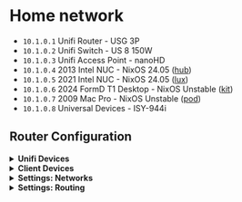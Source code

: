 # Home network

- `10.1.0.1` Unifi Router - USG 3P
- `10.1.0.2` Unifi Switch - US 8 150W
- `10.1.0.3` Unifi Access Point - nanoHD
- `10.1.0.4` 2013 Intel NUC - NixOS 24.05 ([hub](https://github.com/suderman/nixos/tree/main/configurations/hub))
- `10.1.0.5` 2021 Intel NUC - NixOS 24.05 ([lux](https://github.com/suderman/nixos/tree/main/configurations/lux))
- `10.1.0.6` 2024 FormD T1 Desktop - NixOS Unstable ([kit](https://github.com/suderman/nixos/tree/main/configurations/kit))
- `10.1.0.7` 2009 Mac Pro - NixOS Unstable ([pod](https://github.com/suderman/nixos/tree/main/configurations/pod))
- `10.1.0.8` Universal Devices - ISY-944i

## Router Configuration

<details>
<summary><b>Unifi Devices</b></summary>

|               | https://10.1.0.4:8443/manage/default/devices |
| ------------- | ----------------------------------------------------- |
| Unifi Devices |  _(see below)_                                        |
  
| Name   | Device    | Static IP | Subnet Mask   | Gateway  | Preferred DNS |
| ------ | --------- | --------- | ------------- | -------- | ------------- |
| logos  | USG 3P    | 10.1.0.1  | -             | -        | -             |
| ethos  | US 8 150W | 10.1.0.2  | 255.255.255.0 | 10.1.0.1 | 8.8.8.8       |
| pathos | nanoHD    | 10.1.0.3  | 255.255.255.0 | 10.1.0.1 | 8.8.8.8       |

</details>

<details>
<summary><b>Client Devices</b></summary>
  
|                  | https://10.1.0.4:8443/manage/default/clients                                                       |
| ---------------- | -------------------------------------------------------------------------------------------------- |
| Fixed IP Address | [networks/home/default.nix](https://github.com/suderman/nixos/tree/main/networks/home/default.nix) |

</details>

<details>
<summary><b>Settings: Networks</b></summary>
  
|                 | https://10.1.0.4:8443/manage/default/settings/networks |
| --------------- | ------------------------------------------------------ |
| Network Name    | `home`                                                 |
| Host Address    | `10.1.0.1`                                             |
| Netmask         | `/16`                                                  |
| IGMP Snooping   | `Off`                                                  |
| Multicast DNS   | `On`                                                   |
| DHCP Mode       | `DHCP Server`                                          |
| DHCP Range      | `10.1.0.1` to `10.1.255.254`                           |
| Default Gateway | `Auto`                                                 |
| DNS Server      | `10.1.0.4`                                             |
| Domain Name     | `home`                                                 |

</details>

<details>
<summary><b>Settings: Routing</b></summary>

|               | https://10.1.0.4:8443/manage/default/settings/routing |
| ------------- | ----------------------------------------------------- |
| Static Routes |  _(see below)_                                        |
  
| Name | Distance | Destination Network | Type     | Next Hop |
| ---- | -------- | ------------------- | -------- | -------- |
| tail | 5        | 100.64.0.0/10       | Next Hop | 10.1.0.4 |
| work | 2        | 10.2.0.0/16         | Next Hop | 10.1.0.4 |
| star | 3        | 10.3.0.0/16         | Next Hop | 10.1.0.4 |

</details>
